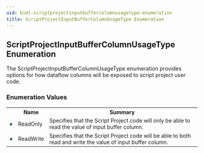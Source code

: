 ```yaml
---
uid: biml-scriptprojectinputbuffercolumnusagetype-enumeration
title: ScriptProjectInputBufferColumnUsageType Enumeration
---
```


## ScriptProjectInputBufferColumnUsageType Enumeration

<div class="LanguageSummary"><div class ="SummaryItem">The ScriptProjectInputBufferColumnUsageType enumeration provides options for how dataflow columns will be exposed to script project user code.</div></div>
<div class="EnumValueGroup">

### Enumeration Values

<table id="EnumValue" class="MemberList"><tbody><tr><th class="MemberTypeIconColumnHeader">&nbsp;</th><th class="MemberNameColumnHeader">Name</th><th class="MemberSummaryColumnHeader">Summary</th></tr><tr class="cd0"><td align="center" class="MemberTypeIcon"><img src="enumValue.png"></img></td><td class="MemberName">ReadOnly</td><td class="MemberSummary"><div class ="SummaryItem">Specifies that the Script Project code will only be able to read the value of input buffer column.</div></td></tr><tr class="cd1"><td align="center" class="MemberTypeIcon"><img src="enumValue.png"></img></td><td class="MemberName">ReadWrite</td><td class="MemberSummary"><div class ="SummaryItem">Specifies that the Script Project code will be able to both read and write the value of input buffer column.</div></td></tr></tbody></table>
</div>